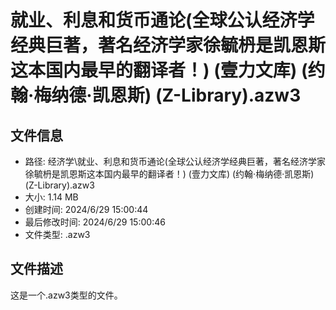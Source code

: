 ﻿# 就业、利息和货币通论(全球公认经济学经典巨著，著名经济学家徐毓枬是凯恩斯这本国内最早的翻译者！) (壹力文库) (约翰·梅纳德·凯恩斯) (Z-Library).azw3

## 文件信息
- 路径: 经济学\就业、利息和货币通论(全球公认经济学经典巨著，著名经济学家徐毓枬是凯恩斯这本国内最早的翻译者！) (壹力文库) (约翰·梅纳德·凯恩斯) (Z-Library).azw3
- 大小: 1.14 MB
- 创建时间: 2024/6/29 15:00:44
- 最后修改时间: 2024/6/29 15:00:46
- 文件类型: .azw3

## 文件描述
这是一个.azw3类型的文件。

